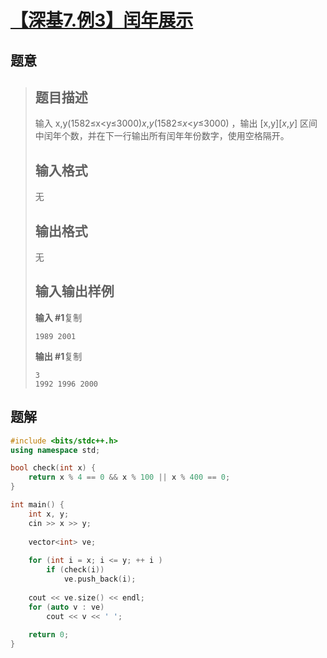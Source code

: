 #  [【深基7.例3】闰年展示](https://www.luogu.com.cn/problem/P5737)

## 题意

>   ## 题目描述
>
>   输入 x,y(1582≤x<y≤3000)*x*,*y*(1582≤*x*<*y*≤3000) ，输出 [x,y][*x*,*y*] 区间中闰年个数，并在下一行输出所有闰年年份数字，使用空格隔开。
>
>   ## 输入格式
>
>   无
>
>   ## 输出格式
>
>   无
>
>   ## 输入输出样例
>
>   **输入 #1**复制
>
>   ```
>   1989 2001
>   ```
>
>   **输出 #1**复制
>
>   ```
>   3
>   1992 1996 2000
>   ```

## 题解



```c++
#include <bits/stdc++.h>
using namespace std;

bool check(int x) {
    return x % 4 == 0 && x % 100 || x % 400 == 0;
}

int main() {
    int x, y;
    cin >> x >> y;
    
    vector<int> ve;
    
    for (int i = x; i <= y; ++ i )
        if (check(i))
            ve.push_back(i);
    
    cout << ve.size() << endl;
    for (auto v : ve)
        cout << v << ' ';
    
    return 0;
}
```



```python3

```

